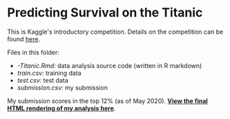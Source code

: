 # Predicting Survival on the Titanic

This is Kaggle's introductory competition. Details on the competition can be found [here](https://www.kaggle.com/c/titanic).

Files in this folder:
- *-Titanic.Rmd:* data analysis source code (written in R markdown)
- *train.csv:* training data
- *test.csv:* test data
- *submission.csv:* my submission

My submission scores in the top 12% (as of May 2020). [**View the final HTML rendering of my analysis here**](https://anthonypan.com/kaggle/titanic).